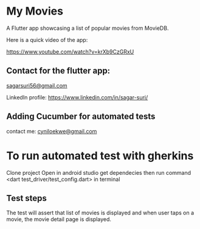 # My Movies

A Flutter app showcasing a list of popular movies from MovieDB. 

Here is a quick video of the app:

https://www.youtube.com/watch?v=krXb9CzGRxU

## Contact for the flutter app:

sagarsuri56@gmail.com

LinkedIn profile: 
https://www.linkedin.com/in/sagar-suri/

## Adding Cucumber for automated tests
contact me:
cyniloekwe@gmail.com

# To run automated test with gherkins

Clone project
Open in android studio
get dependecies then
run command <dart test_driver/test_config.dart> in terminal
## Test steps
The test will assert that list of movies is displayed
and when user taps on a movie, the movie detail page is displayed.



